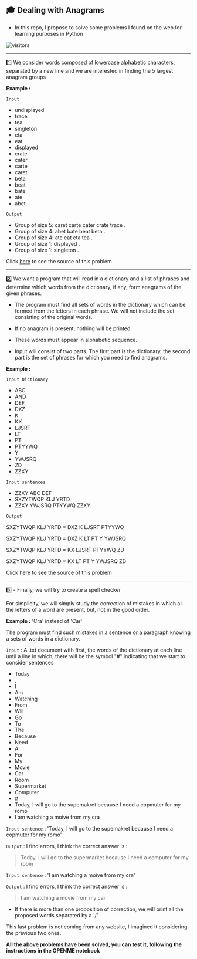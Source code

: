 ## 🎓 Dealing with Anagrams 

- In this repo, I propose to solve some problems I found on the web for learning purposes in Python 

![visitors](https://visitor-badge.glitch.me/badge?page_id=RonyAbecidan.Anagrams)

--- 

:one: We consider words composed of lowercase alphabetic characters, separated by a new line and we are interested in finding the 5 largest anagram groups

**Example :**

``Input``
  - undisplayed
  - trace
  - tea
  - singleton
  - eta
  - eat
  - displayed
  - crate
  - cater
  - carte
  - caret
  - beta
  - beat
  - bate
  - ate
  - abet

``Output``

- Group of size 5: caret carte cater crate trace .
- Group of size 4: abet bate beat beta .
- Group of size 4: ate eat eta tea .
- Group of size 1: displayed .
- Group of size 1: singleton .

Click [here](http://poj.org/problem?id=2408) to see the source of this problem

---

:two: We want a program that will read in a dictionary and a list of phrases and determine which words from the dictionary, if any, form anagrams of the given phrases.

- The program must find all sets of words in the dictionary which can be formed from the letters in each phrase. We will not include the set consisting of the original words. 

- If no anagram is present, nothing will be printed.

- These words must appear in alphabetic sequence.

- Input will consist of two parts. The first part is the dictionary, the second part is the set of phrases
for which you need to find anagrams. 

**Example :**

`Input Dictionary`

- ABC
- AND
- DEF
- DXZ
- K
- KX
- LJSRT
- LT
- PT
- PTYYWQ
- Y
- YWJSRQ
- ZD
- ZZXY

`Input sentences`

- ZZXY ABC DEF
- SXZYTWQP KLJ YRTD
- ZZXY YWJSRQ PTYYWQ ZZXY

`Output`

SXZYTWQP KLJ YRTD = DXZ K LJSRT PTYYWQ 

SXZYTWQP KLJ YRTD = DXZ K LT PT Y YWJSRQ

SXZYTWQP KLJ YRTD = KX LJSRT PTYYWQ ZD

SXZYTWQP KLJ YRTD = KX LT PT Y YWJSRQ ZD

Click [here]( https://onlinejudge.org/index.php?option=onlinejudge&page=show_problem&problem=84) to see the source of this problem

---

3️⃣ - Finally, we will try to create a spell checker

For simplicity, we will simply study the correction of mistakes in which all the letters of a word are present, but, not in the good order.

**Example :** 'Cra' instead of 'Car'

The program must find such mistakes in a sentence or a paragraph knowing a sets of words in a dictionary.

`Input` : A .txt document with first, the words of the dictionary at each line until a line in which, there will be the symbol "#" indicating that we start to consider sentences

- Today
- ,
- I
- Am
- Watching
- From
- Will
- Go
- To
- The
- Because
- Need
- A
- For
- My
- Movie
- Car
- Room
- Supermarket
- Computer
- \#
- Today, I will go to the supemakret because I need a copmuter for my romo
- I am watching a moive from my cra


`Input sentence` : 'Today, I will go to the supemakret because I need a copmuter for my romo'

`Output` :  I find errors, I think the correct answer is :

> Today, I will go to the supermarket because I need a computer for my room

`Input sentence` : 'I am watching a moive from my cra'

`Output` :  I find errors, I think the correct answer is :

> I am watching a movie from my car

- If there is more than one proposition of correction, we will print all the proposed words separated by a '/'

This last problem is not coming from any website, I imagined it considering the previous two ones.

**All the above problems have been solved, you can test it, following the instructions in the OPENME notebook**
